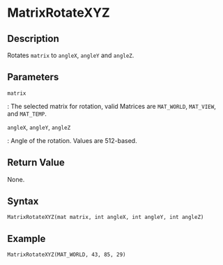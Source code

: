 # MatrixRotateXYZ

## Description
Rotates `matrix` to `angleX`, `angleY` and `angleZ`.

## Parameters
`matrix`

:   The selected matrix for rotation, valid Matrices are `MAT_WORLD`, `MAT_VIEW`, and `MAT_TEMP`.

`angleX`, `angleY`, `angleZ`

:   Angle of the rotation. Values are 512-based.

## Return Value
None.

## Syntax
```
MatrixRotateXYZ(mat matrix, int angleX, int angleY, int angleZ)
```

## Example
```
MatrixRotateXYZ(MAT_WORLD, 43, 85, 29)
```